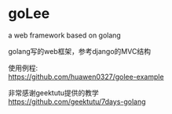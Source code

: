# goLee
a web framework based on golang

golang写的web框架，参考django的MVC结构

使用例程:  
https://github.com/huawen0327/golee-example

非常感谢geektutu提供的教学  
https://github.com/geektutu/7days-golang